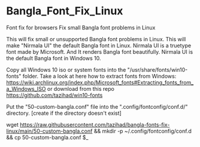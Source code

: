 # Bangla_Font_Fix_Linux
Font fix for browsers
Fix small Bangla font problems in Linux

This will fix small or unsupported Bangla font problems in Linux. This will make "Nirmala UI" the default Bangla font in Linux. Nirmala UI is a truetype font made by Microsoft. And It renders Bangla font beautifully. Nirmala UI is the default Bangla font in Windows 10.

Copy all Windows 10 iso or system fonts into the "/usr/share/fonts/win10-fonts" folder. Take a look at here how to extract fonts from Windows: https://wiki.archlinux.org/index.php/Microsoft_fonts#Extracting_fonts_from_a_Windows_ISO
or download from this repo https://github.com/tazihad/win10-fonts

Put the "50-custom-bangla.conf" file into the ".config/fontconfig/conf.d/" directory. [create if the directory doesn't exist]

wget https://raw.githubusercontent.com/tazihad/bangla-fonts-fix-linux/main/50-custom-bangla.conf && mkdir -p ~/.config/fontconfig/conf.d && cp 50-custom-bangla.conf $_

